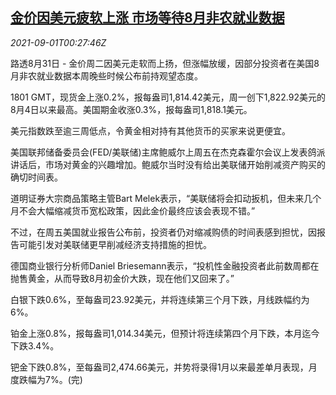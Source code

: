 <!--1630456262000-->
[金价因美元疲软上涨 市场等待8月非农就业数据](https://cn.reuters.com/article/global-precious-0831-tues-idCNKBS2FX29Z)
------

<div><i>2021-09-01T00:27:46Z</i></div><p>路透8月31日 - 金价周二因美元走软而上扬，但涨幅放缓，因部分投资者在美国8月非农就业数据本周晚些时候公布前持观望态度。</p><p>1801 GMT，现货金上涨0.2%，报每盎司1,814.42美元，周一创下1,822.92美元的8月4日以来最高。美国期金收涨0.3%，报每盎司1,818.1美元。</p><p>美元指数跌至逾三周低点，令黄金相对持有其他货币的买家来说更便宜。</p><p>美国联邦储备委员会(FED/美联储)主席鲍威尔上周五在杰克森霍尔会议上发表鸽派讲话后，市场对黄金的兴趣增加。鲍威尔当时没有给出美联储开始削减资产购买的确切时间表。</p><p>道明证券大宗商品策略主管Bart Melek表示，“美联储将会扣动扳机，但未来几个月不会大幅缩减货币宽松政策，因此金价最终应该会表现不错。”</p><p>不过，在周五美国就业报告公布前，投资者仍对缩减购债的时间表感到担忧，因报告可能引发对美联储更早削减经济支持措施的担忧。</p><p>德国商业银行分析师Daniel Briesemann表示，“投机性金融投资者此前数周都在抛售黄金，从而导致8月初金价大跌，现在他们又回来了。”</p><p>白银下跌0.6%，至每盎司23.92美元，并将连续第三个月下跌，月线跌幅约为6%。</p><p>铂金上涨0.8%，报每盎司1,014.34美元，但预计将连续第四个月下跌，本月迄今下跌3.4%。</p><p>钯金下跌0.8%，至每盎司2,474.66美元，并势将录得1月以来最差单月表现，月度跌幅为7%。(完)</p>
